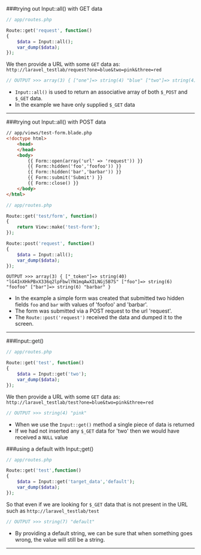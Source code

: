 ###trying out Input::all() with GET data

```php
// app/routes.php

Route::get('request', function()
{
    $data = Input::all();
    var_dump($data);
});
```

We then provide a URL with some `GET` data as: `http://laravel_testlab/request?one=blue&two=pink&three=red`

```php
// OUTPUT >>> array(3) { ["one"]=> string(4) "blue" ["two"]=> string(4) "pink" ["three"]=> string(3) "red" } 
```

* `Input::all()` is used to return an associative array of both `$_POST` and `$_GET` data.
* In the example we have only supplied `$_GET` data

___

###trying out Input::all() with POST data

```html
// app/views/test-form.blade.php
<!doctype html>
    <head>
    </head>
    <body>
        {{ Form::open(array('url' => 'request')) }}
        {{ Form::hidden('foo','foofoo')) }}
        {{ Form::hidden('bar','barbar')) }}
        {{ Form::submit('Submit') }}
        {{ Form::close() }}
    </body>
</html>
```

```php
// app/routes.php

Route::get('test/form', function()
{
    return View::make('test-form');
});

Route::post('request', function()
{
    $data = Input::all();
    var_dump($data);
});
```

`OUTPUT >>> array(3) { ["_token"]=> string(40) "lG4InXHkPBxX336q2lpFbwlYN1mqAwXILNGj5B7S" ["foo"]=> string(6) "foofoo" ["bar"]=> string(6) "barbar" }` 

* In the example a simple form was created that submitted two hidden fields `foo` and `bar` with values of 'foofoo' and 'barbar'.  
* The form was submitted via a POST request to the url 'request'.  
* The `Route::post('request')` received the data and dumped it to the screen.

___

###Input::get()

```php
// app/routes.php

Route::get('test', function()
{
	$data = Input::get('two');
	var_dump($data);
});
```

We then provide a URL with some `GET` data as: `http://laravel_testlab/test?one=blue&two=pink&three=red`

```php
// OUTPUT >>> string(4) "pink"  
```

* When we use the `Input::get()` method a single piece of data is returned
* If we had not inserted any `$_GET` data for 'two' then we would have received a `NULL` value


###using a default with Input:;get()

```php
// app/routes.php

Route::get('test',function()
{
    $data = Input::get('target_data','default');
    var_dump($data);
});
```

So that even if we are looking for `$_GET` data that is not present in the URL such as `http://laravel_testlab/test`

```php
// OUTPUT >>> string(7) "default"  
```

* By providing a default string, we can be sure that when something goes wrong, the value will still be a string.

___